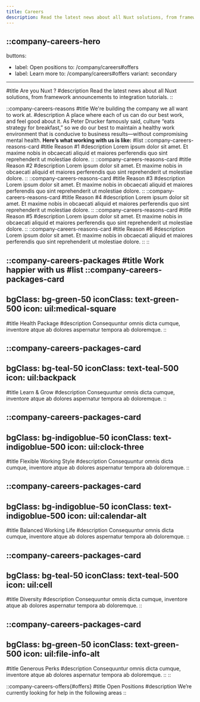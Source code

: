 ```yaml
---
title: Careers
description: Read the latest news about all Nuxt solutions, from framework announcements to integration tutorials.
---
```


::company-careers-hero
---
buttons:
  - label: Open positions
    to: /company/careers#offers
  - label: Learn more
    to: /company/careers#offers
    variant: secondary
---
#title
Are you Nuxt ?
#description
Read the latest news about all Nuxt solutions, from framework announcements to integration tutorials.
::

::company-careers-reasons
#title
We're building the company we all want to work at.
#description
A place where each of us can do our best work, and feel good about it. As Peter Drucker famously said, culture “eats strategy for breakfast,” so we do our best to maintain a healthy work environment that is conducive to business results—without compromising mental health. **Here’s what working with us is like:**
#list
  ::company-careers-reasons-card
  #title
  Reason #1
  #description
  Lorem ipsum dolor sit amet. Et maxime nobis in obcaecati aliquid et maiores perferendis quo sint reprehenderit ut molestiae dolore.
  ::
  ::company-careers-reasons-card
  #title
  Reason #2
  #description
  Lorem ipsum dolor sit amet. Et maxime nobis in obcaecati aliquid et maiores perferendis quo sint reprehenderit ut molestiae dolore.
  ::
  ::company-careers-reasons-card
  #title
  Reason #3
  #description
  Lorem ipsum dolor sit amet. Et maxime nobis in obcaecati aliquid et maiores perferendis quo sint reprehenderit ut molestiae dolore.
  ::
  ::company-careers-reasons-card
  #title
  Reason #4
  #description
  Lorem ipsum dolor sit amet. Et maxime nobis in obcaecati aliquid et maiores perferendis quo sint reprehenderit ut molestiae dolore.
  ::
  ::company-careers-reasons-card
  #title
  Reason #5
  #description
  Lorem ipsum dolor sit amet. Et maxime nobis in obcaecati aliquid et maiores perferendis quo sint reprehenderit ut molestiae dolore.
  ::
  ::company-careers-reasons-card
  #title
  Reason #6
  #description
  Lorem ipsum dolor sit amet. Et maxime nobis in obcaecati aliquid et maiores perferendis quo sint reprehenderit ut molestiae dolore.
  ::
::

::company-careers-packages
#title
Work happier with us
#list
  ::company-careers-packages-card
  ---
  bgClass: bg-green-50
  iconClass: text-green-500
  icon: uil:medical-square
  ---
  #title
  Health Package
  #description
  Consequuntur omnis dicta cumque, inventore atque ab dolores aspernatur tempora ab doloremque.
  ::

  ::company-careers-packages-card
  ---
  bgClass: bg-teal-50
  iconClass: text-teal-500
  icon: uil:backpack
  ---
  #title
  Learn & Grow
  #description
  Consequuntur omnis dicta cumque, inventore atque ab dolores aspernatur tempora ab doloremque.
  ::

  ::company-careers-packages-card
  ---
  bgClass: bg-indigoblue-50
  iconClass: text-indigoblue-500
  icon: uil:clock-three
  ---
  #title
  Flexible Working Style
  #description
  Consequuntur omnis dicta cumque, inventore atque ab dolores aspernatur tempora ab doloremque.
  ::

  ::company-careers-packages-card
  ---
  bgClass: bg-indigoblue-50
  iconClass: text-indigoblue-500
  icon: uil:calendar-alt
  ---
  #title
  Balanced Working Life
  #description
  Consequuntur omnis dicta cumque, inventore atque ab dolores aspernatur tempora ab doloremque.
  ::

  ::company-careers-packages-card
  ---
  bgClass: bg-teal-50
  iconClass: text-teal-500
  icon: uil:cell
  ---
  #title
  Diversity
  #description
  Consequuntur omnis dicta cumque, inventore atque ab dolores aspernatur tempora ab doloremque.
  ::

  ::company-careers-packages-card
  ---
  bgClass: bg-green-50
  iconClass: text-green-500
  icon: uil:file-info-alt
  ---
  #title
  Generous Perks
  #description
  Consequuntur omnis dicta cumque, inventore atque ab dolores aspernatur tempora ab doloremque.
  ::
::

::company-careers-offers{#offers}
#title
Open Positions
#description
We’re currently looking for help in the following areas
::

